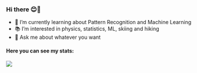 ### Hi there 😊👋

<!-- 🔭 I’m currently working as a Software Developer and -->
- 🌱 I’m currently learning about Pattern Recognition and Machine Learning
- 📚 I’m interested in physics, statistics, ML, skiing and hiking
- 💬 Ask me about whatever you want
<!--
- 📫 How to reach me: ...
- 😄 Pronouns: ...
- ⚡ Fun fact: ...
-->

<h4> Here you can see my stats: </h4>

<div>   
<img src="https://github-readme-stats.vercel.app/api/top-langs/?username=martaw-code&hide=HTML,Makefile,TeX,CSS,QMake&layout=compact&langs_count=30" />
</div>
 
